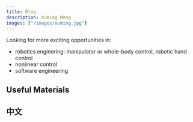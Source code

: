 ```yaml
---
title: Blog
description: Xuming Meng
images: ["/images/xuming.jpg"]
---
```


Looking for more exciting opportunities in:
- robotics enginering: manipulator or whole-body control, robotic hand control
- nonlinear control
- software engineering

## Useful Materials


## 中文